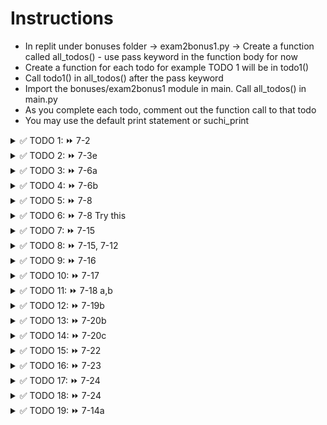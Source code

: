 # Instructions  

- In replit under bonuses folder -> exam2bonus1.py -> Create a function called all_todos() - use pass keyword in the function body for now
- Create a function for each todo for example TODO 1 will be in todo1()
- Call todo1() in all_todos() after the pass keyword
- Import the bonuses/exam2bonus1 module in main. Call all_todos() in main.py
- As you complete each todo, comment out the function call to that todo
- You may use the default print statement or suchi_print

<details>
  <summary>
    ✅ TODO 1: ⏩ 7-2
  </summary>
  Create and print an empty list
</details>


<details>
  <summary>
    ✅ TODO 2: ⏩ 7-3e
  </summary>
  Create and print a list with 5 values of your choice, they can be of any datatype
</details>


<details>
  <summary>
    ✅ TODO 3: ⏩ 7-6a
  </summary>
  Print the THIRD element of the student list<br>
  <code>student = [123678, "James Smith", "COSC", 3.67, [90, 95, 67]]</code>
</details>


<details>
  <summary>
    ✅ TODO 4: ⏩ 7-6b
  </summary>
  Print the value 3.67 from the student list using negative index<br>
  <code>student = [123678, "James Smith", "COSC", 3.67, [90, 95, 67]]</code>
</details>


<details>
  <summary>
    ✅ TODO 5: ⏩ 7-8
  </summary>
  Find the index position of **Bob Singer** and print it<br>
  <code>employee = ["28678", "Bob Singer", "HR", [90, 95, 67], ["Manager", "Supervisor", "Team Leader"]]</code>
</details>


<details>
  <summary>
    ✅ TODO 6: ⏩ 7-8 Try this
  </summary>
  Given <code>employee = ["28678", "Bob Singer", "HR", [90, 95, 67], ["Manager", "Supervisor", "Team Leader"]]</code><br>
  
  - Write an input statement to ask the user to enter an employee ID<br>
  - Find the index position for that employee id<br>
  - Using that index, find the department and print it (department is two indexes after the ID)<br>
  - 🚩 Important: If the user enters an employee ID other than "28678", an exception will be raised, so,
    - either use exception handling or
    - use the in operator to check
</details>


<details>
  <summary>
    ✅ TODO 7: ⏩ 7-15
  </summary>
  Calculate the min, max and sum of the list rounded to two decimals<br>
  <code>sales_data = [100.45, 102.697, 230.22, 115.715, 201.332, 118.56]</code>
</details>


<details>
  <summary>
    ✅ TODO 8: ⏩ 7-15, 7-12
  </summary>
  Calculate the average sales data<br>
  <code>sales_data = [100.45, 102.67, 230.22, 115.75, 201.33, 118.56]</code>
  💡 Hint: Use sum and len, also, answer = 144.83
</details>


<details>
  <summary>
    ✅ TODO 9: ⏩ 7-16
  </summary>
  Reverse the list and print it<br>
  <code>scores_list = [99, 98, 96, 94, 100, 92, 90]</code>  

  - 📜 <code>print(scores_list)</code> should display [90, 92, 100, 94, 96, 98, 99]
</details>


<details>
  <summary>
    ✅ TODO 10: ⏩ 7-17
  </summary>
  Sort the elements of the list and print it<br>
  <code>sales_data = [100.45, 102.67, 230.22, 115.75, 201.33, 118.56]</code>  

  - 📜 <code>print(sales_data)</code> should display [100.45, 102.67, 115.75, 118.56, 201.33, 230.22]
</details>


<details>
  <summary>
    ✅ TODO 11: ⏩ 7-18 a,b
  </summary>
  Merge the two lists into one list named employee 
  
  - using the extend method and 
  - using the operator<br>
  <code>employee = ["28678", "Bob Singer", "HR"]</code><br>
  <code>more_data = ["08/01/1982", "bob@company.com" ]</code><br>

  - 📜 <code>print(employee)</code> should display ["28678", "Bob Singer", "HR", "08/01/1982", "bob@company.com"]
</details>


<details>
  <summary>
    ✅ TODO 12: ⏩ 7-19b
  </summary>
  Convert employee list to a tuple and print the tuple<br>
  <code>employee = ["28678", "Bob Singer", "HR", [90, 95, 67], ["Manager", "Supervisor", "Team Leader"]]</code>
</details>


<details>
  <summary>
    ✅ TODO 13: ⏩ 7-20b
  </summary>
  Convert the string to a list with 7 elements and print the list<br>
  <code>weekdays = "Sunday;Monday;Tuesday;Wednesday;Thursday;Friday;Saturday"</code>  

  - 📜The output should be ['Sunday', 'Monday', 'Tuesday', 'Wednesday', 'Thursday', 'Friday', 'Saturday']
</details>


<details>
  <summary>
    ✅ TODO 14: ⏩ 7-20c
  </summary>
  Convert the list to a string that looks like this<br>
  <code>Sunday - Monday - Tuesday - Wednesday - Thursday - Friday - Saturday</code>
  <code>weekdays = ['Sunday', 'Monday', 'Tuesday', 'Wednesday', 'Thursday', 'Friday', 'Saturday']</code>
</details>




<details>
  <summary>
    ✅ TODO 15: ⏩ 7-22
  </summary>
  Clear the data from the list<br>
  <code>employee = ["28678", "Bob Singer", "HR", [90, 95, 67], ["Manager", "Supervisor", "Team Leader"]]</code>  

  - print(employee) should display []
</details>


<details>
  <summary>
    ✅ TODO 16: ⏩ 7-23
  </summary>
   Delete the list
  <code>sales = [100.45, 102.67, 230.22, 115.75, 201.33, 118.56]</code>

  - print(employee) should give an error
</details>


<details>
  <summary>
    ✅ TODO 17: ⏩ 7-24
  </summary>
  Get the slice that has elements Monday, Wednesday, Friday and print it
  <code>weeks = ["Sunday", "Monday", "Tuesday", "Wednesday", "Thursday", "Friday", "Saturday"]</code>

</details>


<details>
  <summary>
    ✅ TODO 18: ⏩ 7-24
  </summary>
  Get the slice that has elements Saturday, Thursday, Tuesday and print it
  <code>weeks = ["Sunday", "Monday", "Tuesday", "Wednesday", "Thursday", "Friday", "Saturday"]</code>

</details>


<details>
  <summary>
    ✅ TODO 19: ⏩ 7-14a
  </summary>
  Use a for loop to print each list element in a new line, all in lowercase
  <code>weeks = ["Sunday", "Monday", "Tuesday", "Wednesday", "Thursday", "Friday", "Saturday"]</code>

</details>
